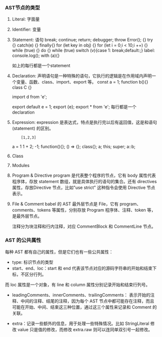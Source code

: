 ### AST节点的类型
1. Literal: 字面量

2. Identifier: 变量

3. Statement: 语句
	break;
    continue;
    return;
    debugger;
    throw Error();
    {}
    try {} catch(e) {} finally{}
    for (let key in obj) {}
    for (let i = 0;i < 10;i ++) {}
    while (true) {}
    do {} while (true)
    switch (v){case 1: break;default:;}
    label: console.log();
    with (a){}

	
    如上的每行都是一个statement

4. Declaration: 声明语句是一种特殊的语句，它执行的逻辑是在作用域内声明一个变量、函数、class、import、export 等。
	const a = 1;
    function b(){}
    class C {}

    import d from 'e';

    export default e = 1;
    export {e};
    export * from 'e';
            每行都是一个declaration

 5. Expression: expression 是表达式，特点是执行完以后有返回值，这是和语句 (statement) 的区别。
       
            [1,2,3]
    a = 1
    1 + 2;
    -1;
    function(){};
    () => {};
    class{};
    a;
    this;
    super;
    a::b;

6. Class 

7. Modules


8. Program & Directive
    program 是代表整个程序的节点，它有 body 属性代表程序体，存放 statement 数组，就是具体执行的语句的集合。还有 directives 属性，存放Directive 节点，比如"use strict" 这种指令会使用 Directive 节点表示。

9. File & Comment
    babel 的 AST 最外层节点是 File，它有 program、comments、tokens 等属性，分别存放 Program 程序体、注释、token 等，是最外层节点。

    注释分为块注释和行内注释，对应 CommentBlock 和 CommentLine 节点。   

### AST 的公共属性

每种 AST 都有自己的属性，但是它们也有一些公共属性：

- type: 标识节点的类型
- start、end、loc：start 和 end 代表该节点对应的源码字符串的开始和结束下标，不区分行列。

而 loc 属性是一个对象，有 line 和 column 属性分别记录开始和结束行列号。

- leadingComments、innerComments、trailingComments： 表示开始的注释、中间的注释、结尾的注释，因为每个 AST 节点中都可能存在注释，而且可能在开始、中间、结束这三种位置，通过这三个属性来记录和 Comment 的关联。

- extra：记录一些额外的信息，用于处理一些特殊情况。比如 StringLiteral 修改 value 只是值的修改，而修改 extra.raw 则可以连同单双引号一起修改。

